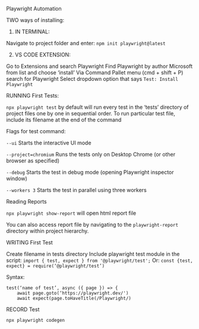 Playwright Automation


TWO ways of installing: 

1. IN TERMINAL: 

Navigate to project folder and enter: `npm init playwright@latest`

2. VS CODE EXTENSION: 

Go to Extensions and search Playwright
Find Playwright by author Microsoft from list and choose ‘install’
Via Command Pallet menu (cmd + shift + P) search for Playwright 
Select dropdown option that says `Test: Install Playwright`

RUNNING First Tests:

`npx playwright test` by default will run every test in the ‘tests’ directory of project files one by one in sequential order. 
To run particular test file, include its filename at the end of the command

Flags for test command:

`--ui` Starts the interactive UI mode

`--project=chromium` Runs the tests only on Desktop Chrome (or other browser as specified)

`--debug` Starts the test in debug mode (opening Playwright inspector window)

`--workers 3` Starts the test in parallel using three workers 

Reading Reports

`npx playwright show-report` will open html report file

You can also access report file by navigating to the `playwright-report` directory within project hierarchy.

WRITING First Test

Create filename in tests directory
Include playwright test module in the script: `import { test, expect } from '@playwright/test';`
Or: `const {test, expect} = require(‘@playwright/test’)`

Syntax:
```
test(‘name of test’, async ({ page }) => {
    await page.goto(‘https://playwright.dev/')
    await expect(page.toHaveTitle(/Playwright/)
```

RECORD Test

`npx playwright codegen`